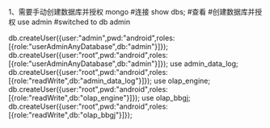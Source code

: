 1、需要手动创建数据库并授权
mongo  #连接
show dbs; #查看
#创建数据库并授权
use admin #switched to db admin

db.createUser({user:"admin",pwd:"android",roles:[{role:"userAdminAnyDatabase",db:"admin"}]});
db.createUser({user:"root",pwd:"android",roles:[{role:"userAdminAnyDatabase",db:"admin"}]});
use admin_data_log;
db.createUser({user:"root",pwd:"android",roles:[{role:"readWrite",db:"admin_data_log"}]});
use olap_engine;
db.createUser({user:"root",pwd:"android",roles:[{role:"readWrite",db:"olap_engine"}]});
use olap_bbgj; 
db.createUser({user:"root",pwd:"android",roles:[{role:"readWrite",db:"olap_bbgj"}]}); 
